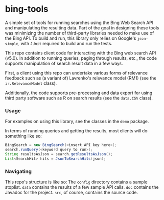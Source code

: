 # bing-tools

A simple set of tools for running searches using the Bing Web Search API and manipulating the resulting data. Part of the goal in designing these tools was minimizing the number of third-party libraries needed to make use of the Bing API.  To build and run, this library only relies on Google's `json-simple`, with `JUnit` required to build and run the tests.

This repo contains client code for interacting with the Bing web search API (v5.0). In addition to running queries, paging through results, etc., the code supports manipulation of search result data in a few ways.

First, a client using this repo can undertake various forms of relevance feedback such as (a variant of) Lavrenko's relevance model (RM1) (see the `ir.RelevanceModel` class).

Additionally, the code supports pre-processing and data export for using third party software such as R on search results (see the `data.CSV` class).

### Usage
For examples on using this library, see the classes in the `demo` package.

In terms of running queries and getting the results, most clients will do something like so:

```java
BingSearch = new BingSearch(<insert API key here>);
search.runQuery(<keyword query to run>);
String resultsAsJson = search.getResultsAsJson();
List<SearchHit> hits = JsonToSearchHits(json);
```
 ### Navigating
This repo's structure is like so:
The `config` directory contains a sample stoplist.
`data` contains the results of a few sample API calls.
`doc` contains the Javadoc for the project.
`src`, of course, contains the source code.
